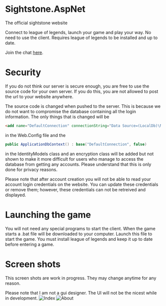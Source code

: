 # Sightstone.AspNet
The official sightstone website

Connect to league of legends, launch your game and play your way. No need to use the client. Requires league of legends to be installed and up to date.

Join the chat <a href="https://discord.gg/Av4FQEF">here</a>.

# Security
If you do not think our server is secure enough, you are free to use the source code for your own server. If you do this, you are not allowed to post the url to your website anywhere.

The source code is changed when pushed to the server. This is because we do not want to compromise the database containing all the login information. The only things that is changed will be     
```html 
<add name="DefaultConnection" connectionString="Data Source=(LocalDb)\MSSQLLocalDB;AttachDbFilename=|DataDirectory|\aspnet-Sightstone.AspNet-20160827065244.mdf;Initial Catalog=aspnet-Sightstone.AspNet-20160827065244;Integrated Security=True" providerName="System.Data.SqlClient" />
```
in the Web.Config file and the
```cs
public ApplicationDbContext() : base("DefaultConnection", false)
```
in the IdentityModels class and an encryption class will be added but not shown to make it more difficult for users who manage to access the database from getting any accounts. Please understand that this is only done for privacy reasons.

Please note that after account creation you will not be able to read your account login credentials on the website. You can update these credentials or remove them; however, these credentials can not be retreived and displayed.

# Launching the game
You will not need any special programs to start the client. When the game starts a .bat file will be downloaded to your computer. Launch this file to start the game. You must install league of legends and keep it up to date before entering a game.

# Screen shots
This screen shots are work in progress. They may change anytime for any reason.

Please note that I am not a gui designer. The UI will not be the nicest while in development.
![Index](http://i.imgur.com/1XvmBlq.png)
![About](http://i.imgur.com/krhw3hK.png)


